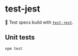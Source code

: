 # test-jest

:ledger: Test specs build with [`test-jest`](https://facebook.github.io/jest/).

## Unit tests

```bash
npm test
```
